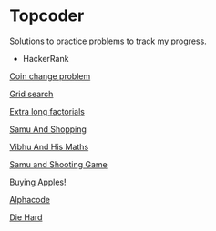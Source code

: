 Topcoder
========

Solutions to practice problems to track my progress.

* HackerRank

[Coin change problem](HackerRank/CoinChange/Solution.java)

[Grid search](HackerRank/GridSearch/main.c)

[Extra long factorials](HackerRank/ExtraLongFactorials/main.c)

[Samu And Shopping](HackerEarth/SamuAndShopping/main.c)

[Vibhu And His Maths](HackerEarth/VibhuAndMaths/main.c)

[Samu and Shooting Game](HackerEarth/SamuAndShootingGame/TestClass.java)

[Buying Apples!](Spoj/ABA12C/main.c)

[Alphacode](Spoj/ACODE/main.c)

[Die Hard](Spoj/DIEHARD/Main.java)
